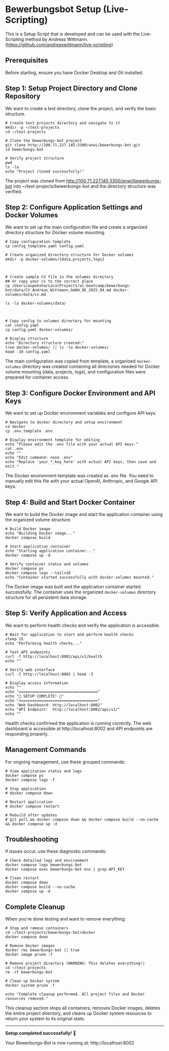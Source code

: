 # Bewerbungsbot Setup (Live-Scripting)

This is a Setup Script that is developed and can be used with the Live-Scripting method by Andreas Wittmann. (https://github.com/andreaswittmann/live-scripting)

## Prerequisites

Before starting, ensure you have Docker Desktop and Git installed.

## Step 1: Setup Project Directory and Clone Repository

We want to create a test directory, clone the project, and verify the basic structure.

```shell
# Create test projects directory and navigate to it
mkdir -p ~/test-projects
cd ~/test-projects

# Clone the bewerbungs-bot project
git clone http://100.71.227.145:3300/anwi/bewerbungs-bot.git
cd bewerbungs-bot

# Verify project structure
pwd
ls -la
echo "Project cloned successfully!"
```

The project was cloned from http://100.71.227.145:3300/anwi/bewerbungs-bot into ~/test-projects/bewerbungs-bot and the directory structure was verified.

## Step 2: Configure Application Settings and Docker Volumes

We want to set up the main configuration file and create a organized directory structure for Docker volume mounting.

```shell
# Copy configuration template
cp config_template.yaml config.yaml

# Create organized directory structure for Docker volumes
mkdir -p docker-volumes/{data,projects,logs}



# Create sample CV file in the volumes directory
## Or copy your cv to the correct place 
cp /Users/aupeksha/LocalProjects/ai-bootcamp/bewerbungs-bot/data/CV_Andreas.Wittmann_GmbH_DE_2025_04.md docker-volumes/data/cv.md

ls -la docker-volumes/data/



# Copy config to volumes directory for mounting
cat config.yaml
cp config.yaml docker-volumes/

# Display structure
echo "Directory structure created:"
tree docker-volumes/ || ls -la docker-volumes/
head -10 config.yaml
```

The main configuration was copied from template, a organized `docker-volumes` directory was created containing all directories needed for Docker volume mounting (data, projects, logs), and configuration files were prepared for container access.

## Step 3: Configure Docker Environment and API Keys

We want to set up Docker environment variables and configure API keys.

```shell
# Navigate to docker directory and setup environment
cd docker
cp .env.template .env

# Display environment template for editing
echo "Please edit the .env file with your actual API keys:"
cat .env
echo ""
echo "Edit command: nano .env"
echo "Replace 'your_*_key_here' with actual API keys, then save and exit."
```

The Docker environment template was created as .env file. You need to manually edit this file with your actual OpenAI, Anthropic, and Google API keys.

## Step 4: Build and Start Docker Container

We want to build the Docker image and start the application container using the organized volume structure.

```shell
# Build Docker image
echo "Building Docker image..."
docker compose build

# Start application container
echo "Starting application container..."
docker compose up -d

# Verify container status and volumes
docker compose ps
docker compose logs --tail=10
echo "Container started successfully with docker-volumes mounted."
```

The Docker image was built and the application container started successfully. The container uses the organized `docker-volumes` directory structure for all persistent data storage.

## Step 5: Verify Application and Access

We want to perform health checks and verify the application is accessible.

```shell
# Wait for application to start and perform health checks
sleep 15
echo "Performing health checks..."

# Test API endpoints
curl -f http://localhost:8002/api/v1/health
echo ""

# Verify web interface
curl -I http://localhost:8002 | head -3

# Display access information
echo ""
echo "==================================="
echo "🎉 SETUP COMPLETE! 🎉"
echo "==================================="
echo "Web Dashboard: http://localhost:8002"
echo "API Endpoint:  http://localhost:8002/api/v1/"
echo ""
```

Health checks confirmed the application is running correctly. The web dashboard is accessible at http://localhost:8002 and API endpoints are responding properly.

## Management Commands

For ongoing management, use these grouped commands:

```shell
# View application status and logs
docker compose ps
docker compose logs -f

# Stop application
# docker compose down

# Restart application  
# docker compose restart

# Rebuild after updates
# git pull && docker compose down && docker compose build --no-cache && docker compose up -d
```

## Troubleshooting

If issues occur, use these diagnostic commands:

```shell
# Check detailed logs and environment
docker compose logs bewerbungs-bot
docker compose exec bewerbungs-bot env | grep API_KEY

# Clean restart
docker compose down
docker compose build --no-cache
docker compose up -d
```

## Complete Cleanup

When you're done testing and want to remove everything:

```shell
# Stop and remove containers
cd ~/test-projects/bewerbungs-bot/docker
docker compose down

# Remove Docker images
docker rmi bewerbungs-bot || true
docker image prune -f

# Remove project directory (WARNING: This deletes everything!)
cd ~/test-projects
rm -rf bewerbungs-bot

# Clean up Docker system
docker system prune -f

echo "Complete cleanup performed. All project files and Docker resources removed."
```

This cleanup section stops all containers, removes Docker images, deletes the entire project directory, and cleans up Docker system resources to return your system to its original state.

---

**Setup completed successfully!** 🚀

Your Bewerbungs-Bot is now running at: http://localhost:8002
